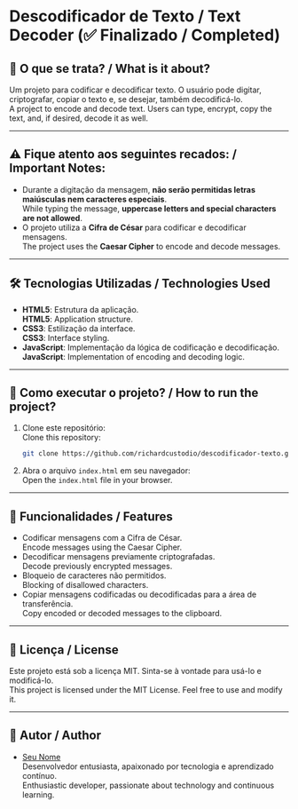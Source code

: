# **Descodificador de Texto / Text Decoder** (✅ Finalizado / Completed)

## 🧐 **O que se trata? / What is it about?**
Um projeto para codificar e decodificar texto. O usuário pode digitar, criptografar, copiar o texto e, se desejar, também decodificá-lo.  
A project to encode and decode text. Users can type, encrypt, copy the text, and, if desired, decode it as well.

---

## ⚠️ **Fique atento aos seguintes recados: / Important Notes:**
- Durante a digitação da mensagem, **não serão permitidas letras maiúsculas nem caracteres especiais**.  
  While typing the message, **uppercase letters and special characters are not allowed**.
- O projeto utiliza a **Cifra de César** para codificar e decodificar mensagens.  
  The project uses the **Caesar Cipher** to encode and decode messages.

---

## 🛠️ **Tecnologias Utilizadas / Technologies Used**
- **HTML5**: Estrutura da aplicação.  
  **HTML5**: Application structure.
- **CSS3**: Estilização da interface.  
  **CSS3**: Interface styling.
- **JavaScript**: Implementação da lógica de codificação e decodificação.  
  **JavaScript**: Implementation of encoding and decoding logic.

---

## 🚀 **Como executar o projeto? / How to run the project?**
1. Clone este repositório:  
   Clone this repository:  
   ```bash
   git clone https://github.com/richardcustodio/descodificador-texto.git
   ```

2. Abra o arquivo `index.html` em seu navegador:  
   Open the `index.html` file in your browser.

---

## 🌟 **Funcionalidades / Features**
- Codificar mensagens com a Cifra de César.  
  Encode messages using the Caesar Cipher.
- Decodificar mensagens previamente criptografadas.  
  Decode previously encrypted messages.
- Bloqueio de caracteres não permitidos.  
  Blocking of disallowed characters.
- Copiar mensagens codificadas ou decodificadas para a área de transferência.  
  Copy encoded or decoded messages to the clipboard.

---

## 📜 **Licença / License**
Este projeto está sob a licença MIT. Sinta-se à vontade para usá-lo e modificá-lo.  
This project is licensed under the MIT License. Feel free to use and modify it.

---

## 👤 **Autor / Author**
- [Seu Nome](https://github.com/richardcustodio)  
  Desenvolvedor entusiasta, apaixonado por tecnologia e aprendizado contínuo.  
  Enthusiastic developer, passionate about technology and continuous learning.

